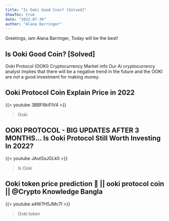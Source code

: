 ```yaml
---
title: "Is Ooki Good Coin? [Solved]"
ShowToc: true 
date: "2022-07-30"
author: "Alana Barringer" 
---
```


Greetings, iam Alana Barringer, Today will be the best!
## Is Ooki Good Coin? [Solved]
Ooki Protocol (OOKI) Cryptocurrency Market info Our Ai cryptocurrency analyst implies that there will be a negative trend in the future and the OOKI are not a good investment for making money.

## Ooki Protocol Coin Explain Price in 2022
{{< youtube 3BBF6kiFIV4 >}}
>Ooki

## OOKI PROTOCOL - BIG UPDATES AFTER 3 MONTHS... Is Ooki Protocol Still Worth Investing In 2022?
{{< youtube JAutSsJGLk0 >}}
>Is Ooki

## Ooki token price prediction 🤑 || ooki protocol coin || @Crypto Knowledge Bangla
{{< youtube a4W7H5JMc7I >}}
>Ooki token

